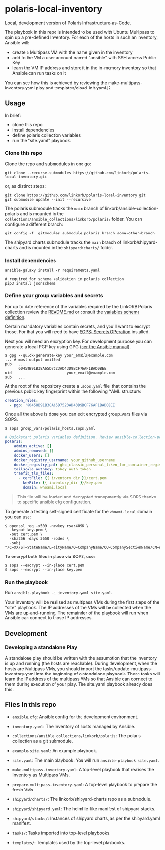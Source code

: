 # polaris-local-inventory

Local, development version of Polaris Infrastructure-as-Code.

The playbook in this repo is intended to be used with Ubuntu Multipass to spin
up a pre-defined Inventory.  For each of the hosts in such an inventory, Ansible
will:

- create a Multipass VM with the name given in the inventory
- add to the VM a user account named "ansible" with SSH access Public Key
- learn the VM IP address and store it in the in-memory inventory so that
  Ansible can run tasks on it

You can see how this is achieved by reviewing the make-multipass-inventory.yaml
play and templates/cloud-init.yaml.j2


## Usage

In brief:

 - clone this repo
 - install dependencies
 - define polaris collection variables
 - run the "site.yaml" playbook.

### Clone this repo

Clone the repo and submodules in one go:
```
git clone --recurse-submodules https://github.com/linkorb/polaris-local-inventory.git
```
or, as distinct steps:
```
git clone https://github.com/linkorb/polaris-local-inventory.git
git submodule update --init --recursive
```

The polaris submodule tracks the `main` branch of
linkorb/ansible-collection-polaris and is mounted in the
`collections/ansible_collections/linkorb/polaris/` folder.  You can configure a
different branch:
```
git config -f .gitmodules submodule.polaris.branch some-other-branch
```

The shipyard.charts submodule tracks the `main` branch of
linkorb/shipyard-charts and is mounted in the `shipyard/charts/` folder.

### Install dependencies

```shell
ansible-galaxy install -r requirements.yaml

# required for schema validation in polaris collection
pip3 install jsonschema
```

### Define your group variables and secrets

For up to date reference of the variables required by the LinkORB Polaris collection review the
[README.md](https://github.com/linkorb/ansible-collection-polaris#readme) or
consult the [variables schema
definition](https://github.com/linkorb/ansible-collection-polaris/blob/main/variables.schema.yaml).


Certain mandatory variables contain secrets, and you'll want to encrypt those. For that you will need to have
[SOPS: Secrets OPeration](https://github.com/getsops/sops) installed.

Next you will need an encryption key. For development purpose you can generate a local PGP key using GPG ([per
the Ansible manual](https://docs.ansible.com/ansible/latest/collections/community/sops/docsite/guide.html#setting-up-sops)).

```shell
$ gpg --quick-generate-key your_email@example.com
... # most output omitted
pub   ...
      60458B91B38A65D7523AD43D9BCF76AF1BAD0BEE
uid                         your_email@example.com
sub   ...
```

At the root of the repository create a `.sops.yaml` file, that contains the previous public key fingerprint
within the following YAML structure:

```yaml
creation_rules:
  - pgp: '60458B91B38A65D7523AD43D9BCF76AF1BAD0BEE'
```

Once all the above is done you can edit encrypted group_vars files via SOPS.

```shell
$ sops group_vars/polaris_hosts.sops.yaml
```

```yaml
# Quickstart polaris variables definition. Review ansible-collection-polaris for an up to date list
polaris:
    admins_active: []
    admins_removed: []
    docker_users: []
    docker_registry_username: your_github_username
    docker_registry_pat: ghc_classic_personal_token_for_container_registry_access
    tailscale_authkey: tskey_auth_token
    traefik_tls_files:
      - certFile: {{ inventory_dir }}/cert.pem
        keyFile: {{ inventory_dir }}/key.pem
        domain: whoami.local
```

> This file will be loaded and decrypted transparently via SOPS thanks to specific ansible.cfg configuration.

To generate a testing self-signed certificate for the `whoami.local` domain you can use:

```shell
$ openssl req -x509 -newkey rsa:4096 \
  -keyout key.pem \
  -out cert.pem \
  -sha256 -days 3650 -nodes \
  -subj "/C=XX/ST=StateName/L=CityName/O=CompanyName/OU=CompanySectionName/CN=whoami.local"
```

To encrypt both files in place via SOPS, use:

```shell
$ sops --encrypt --in-place cert.pem
$ sops --encrypt --in-place key.pem
```


### Run the playbook

Run `ansible-playbook -i inventory.yaml site.yaml`.

Your inventory will be realised as multipass VMs during the first steps of the
"site" playbook.  The IP addresses of the VMs will be collected when the VMs are
up-and-running.  The remainder of the playbook will run when Ansible can connect
to those IP addresses.


## Development

### Developing a standalone Play

A standalone play should be written with the assumption that the Inventory is
up and running (the hosts are reachable).  During development, when the hosts
are Multipass VMs, you should import the tasks/update-multipass-inventory.yaml
into the beginning of a standalone playbook.  These tasks will learn the IP
address of the multipass VMs so that Ansible can connect to them during
execution of your play.  The site.yaml playbook already does this.


## Files in this repo

- `ansible.cfg`: Ansible config for the development environment.

- `inventory.yaml`: The Inventory of hosts managed by Ansible.

- `collections/ansible_collections/linkorb/polaris`: The polaris collection as
  a git submodule.

- `example-site.yaml`: An example playbook.

- `site.yaml`: The main playbook.  You will run `ansible-playbook site.yaml`.

- `make-multipass-inventory.yaml`: A top-level playbook that realises the
  Inventory as Multipass VMs.

- `prepare-multipass-inventory.yaml`: A top-level playbook to prepare the fresh
  VMs

- `shipyard/charts/`: The linkorb/shipyard-charts repo as a submodule.

- `shipyard/shipyard.yaml`: The helmfile-like manifest of shipyard stacks.

- `shipyard/stacks/`: Instances of shipyard charts, as per the shipyard.yaml manifest.

- `tasks/`: Tasks imported into top-level playbooks.

- `templates/`: Templates used by the top-level playbooks.
